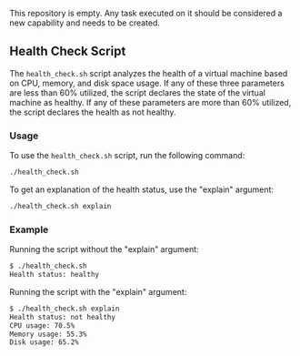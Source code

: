This repository is empty. Any task executed on it should be considered a new capability and needs to be created.

## Health Check Script

The `health_check.sh` script analyzes the health of a virtual machine based on CPU, memory, and disk space usage. If any of these three parameters are less than 60% utilized, the script declares the state of the virtual machine as healthy. If any of these parameters are more than 60% utilized, the script declares the health as not healthy.

### Usage

To use the `health_check.sh` script, run the following command:

```bash
./health_check.sh
```

To get an explanation of the health status, use the "explain" argument:

```bash
./health_check.sh explain
```

### Example

Running the script without the "explain" argument:

```bash
$ ./health_check.sh
Health status: healthy
```

Running the script with the "explain" argument:

```bash
$ ./health_check.sh explain
Health status: not healthy
CPU usage: 70.5%
Memory usage: 55.3%
Disk usage: 65.2%
```
